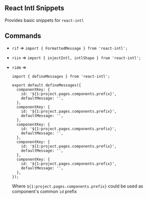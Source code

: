 ## React Intl Snippets
Provides basic snippets for `react-intl`

## Commands
- `rif` => `import { FormattedMessage } from 'react-intl';`
- `riin` => `import { injectIntl, intlShape } from 'react-intl';`
- `ridm` =>
   ```
   import { defineMessages } from 'react-intl';

   export default defineMessages({
     componentKey: {
       id: '${1:project.pages.components.prefix}',
       defaultMessage: '',
     },
     componentKey: {
       id: '${1:project.pages.components.prefix}',
       defaultMessage: '',
     },
     componentKey: {
       id: '${1:project.pages.components.prefix}',
       defaultMessage: '',
     },
     componentKey: {
       id: '${1:project.pages.components.prefix}',
       defaultMessage: '',
     },
     componentKey: {
       id: '${1:project.pages.components.prefix}',
       defaultMessage: '',
     },
   });
   ```

   Where `${1:project.pages.components.prefix}` could be used as component's common
  `id` prefix
